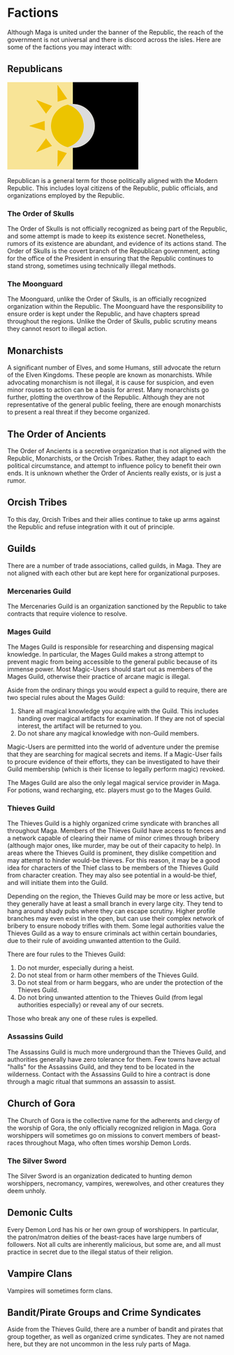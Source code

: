 Factions
========
Although Maga is united under the banner of the Republic, the reach of the government is not universal and there is discord across the isles. Here are some of the factions you may interact with:

Republicans
-----------
![Republic Flag](republic_flag.png)

Republican is a general term for those politically aligned with the Modern Republic. This includes loyal citizens of the Republic, public officials, and organizations employed by the Republic.

### The Order of Skulls

The Order of Skulls is not officially recognized as being part of the Republic, and some attempt is made to keep its existence secret. Nonetheless, rumors of its existence are abundant, and evidence of its actions stand. The Order of Skulls is the covert branch of the Republican government, acting for the office of the President in ensuring that the Republic continues to stand strong, sometimes using technically illegal methods.

### The Moonguard

The Moonguard, unlike the Order of Skulls, is an officially recognized organization within the Republic. The Moonguard have the responsibility to ensure order is kept under the Republic, and have chapters spread throughout the regions. Unlike the Order of Skulls, public scrutiny means they cannot resort to illegal action.

Monarchists
-----------
A significant number of Elves, and some Humans, still advocate the return of the Elven Kingdoms. These people are known as monarchists. While advocating monarchism is not illegal, it is cause for suspicion, and even minor rouses to action can be a basis for arrest. Many monarchists go further, plotting the overthrow of the Republic. Although they are not representative of the general public feeling, there are enough monarchists to present a real threat if they become organized.

The Order of Ancients
---------------------
The Order of Ancients is a secretive organization that is not aligned with the Republic, Monarchists, or the Orcish Tribes. Rather, they adapt to each political circumstance, and attempt to influence policy to benefit their own ends. It is unknown whether the Order of Ancients really exists, or is just a rumor.

Orcish Tribes
-------------
To this day, Orcish Tribes and their allies continue to take up arms against the Republic and refuse integration with it out of principle.

Guilds
------
There are a number of trade associations, called guilds, in Maga. They are not aligned with each other but are kept here for organizational purposes.

### Mercenaries Guild

The Mercenaries Guild is an organization sanctioned by the Republic to take contracts that require violence to resolve.

### Mages Guild

The Mages Guild is responsible for researching and dispensing magical knowledge. In particular, the Mages Guild makes a strong attempt to prevent magic from being accessible to the general public because of its immense power. Most Magic-Users should start out as members of the Mages Guild, otherwise their practice of arcane magic is illegal.

Aside from the ordinary things you would expect a guild to require, there are two special rules about the Mages Guild:

1. Share all magical knowledge you acquire with the Guild. This includes handing over magical artifacts for examination. If they are not of special interest, the artifact will be returned to you.
2. Do not share any magical knowledge with non-Guild members.

Magic-Users are permitted into the world of adventure under the premise that they are searching for magical secrets and items. If a Magic-User fails to procure evidence of their efforts, they can be investigated to have their Guild membership (which is their license to legally perform magic) revoked.

The Mages Guild are also the only legal magical service provider in Maga. For potions, wand recharging, etc. players must go to the Mages Guild.

### Thieves Guild

The Thieves Guild is a highly organized crime syndicate with branches all throughout Maga. Members of the Thieves Guild have access to fences and a network capable of clearing their name of minor crimes through bribery (although major ones, like murder, may be out of their capacity to help). In areas where the Thieves Guild is prominent, they dislike competition and may attempt to hinder would-be thieves. For this reason, it may be a good idea for characters of the Thief class to be members of the Thieves Guild from character creation. They may also see potential in a would-be thief, and will initiate them into the Guild.

Depending on the region, the Thieves Guild may be more or less active, but they generally have at least a small branch in every large city. They tend to hang around shady pubs where they can escape scrutiny. Higher profile branches may even exist in the open, but can use their complex network of bribery to ensure nobody trifles with them. Some legal authorities value the Thieves Guild as a way to ensure criminals act within certain boundaries, due to their rule of avoiding unwanted attention to the Guild.

There are four rules to the Thieves Guild:

1. Do not murder, especially during a heist.
2. Do not steal from or harm other members of the Thieves Guild.
3. Do not steal from or harm beggars, who are under the protection of the Thieves Guild.
4. Do not bring unwanted attention to the Thieves Guild (from legal authorities especially) or reveal any of our secrets.

Those who break any one of these rules is expelled.

### Assassins Guild

The Assassins Guild is much more underground than the Thieves Guild, and authorities generally have zero tolerance for them. Few towns have actual "halls" for the Assassins Guild, and they tend to be located in the wilderness. Contact with the Assassins Guild to hire a contract is done through a magic ritual that summons an assassin to assist.

Church of Gora
--------------
The Church of Gora is the collective name for the adherents and clergy of the worship of Gora, the only officially recognized religion in Maga. Gora worshippers will sometimes go on missions to convert members of beast-races throughout Maga, who often times worship Demon Lords.

### The Silver Sword

The Silver Sword is an organization dedicated to hunting demon worshippers, necromancy, vampires, werewolves, and other creatures they deem unholy.

Demonic Cults
-------------
Every Demon Lord has his or her own group of worshippers. In particular, the patron/matron deities of the beast-races have large numbers of followers. Not all cults are inherently malicious, but some are, and all must practice in secret due to the illegal status of their religion.

Vampire Clans
-------------
Vampires will sometimes form clans.

Bandit/Pirate Groups and Crime Syndicates
-----------------------------------------
Aside from the Thieves Guild, there are a number of bandit and pirates that group together, as well as organized crime syndicates. They are not named here, but they are not uncommon in the less ruly parts of Maga.
